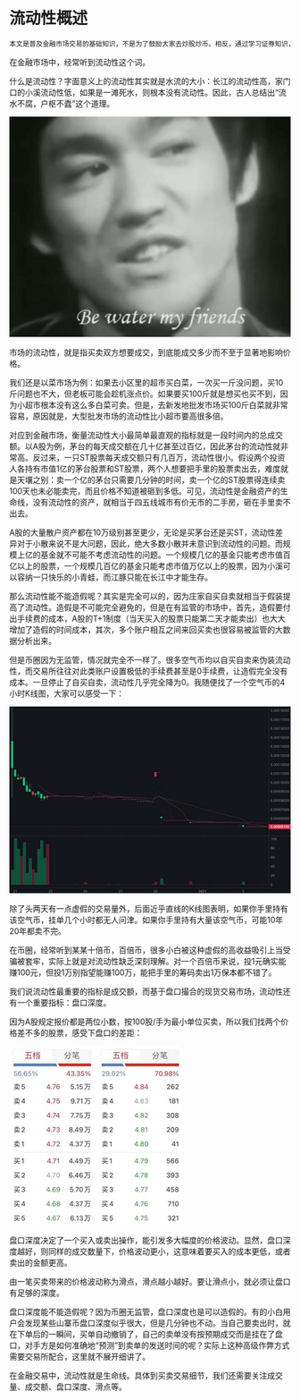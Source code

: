 # 流动性概述

```alert type=caution title=注意
本文是普及金融市场交易的基础知识，不是为了鼓励大家去炒股炒币。相反，通过学习证券知识，理解衍生品原理，可以更好地认识市场风险，自觉放弃杠杆赌博暴富等不切实际的幻想，避免落入各种理财、带单、空气币等诈骗套路。本文一切内容均不构成任何投资意见或建议。
```

在金融市场中，经常听到流动性这个词。

什么是流动性？字面意义上的流动性其实就是水流的大小：长江的流动性高，家门口的小溪流动性低，如果是一滩死水，则根本没有流动性。因此，古人总结出“流水不腐，户枢不蠹”这个道理。

![be-water](liq.jpg)

市场的流动性，就是指买卖双方想要成交，到底能成交多少而不至于显著地影响价格。

我们还是以菜市场为例：如果去小区里的超市买白菜，一次买一斤没问题，买10斤问题也不大，但老板可能会趁机涨点价。如果要买100斤就是想买也买不到，因为小超市根本没有这么多白菜可卖。但是，去新发地批发市场买100斤白菜就非常容易，原因就是，大型批发市场的流动性比小超市要高很多倍。

对应到金融市场，衡量流动性大小最简单最直观的指标就是一段时间内的总成交额。以A股为例，茅台的每天成交额在几十亿甚至过百亿，因此茅台的流动性就非常高。反过来，一只ST股票每天成交额只有几百万，流动性很小。假设两个投资人各持有市值1亿的茅台股票和ST股票，两个人想要把手里的股票卖出去，难度就是天壤之别：卖一个亿的茅台只需要几分钟的时间，卖一个亿的ST股票得连续卖100天也未必能卖完，而且价格不知道被砸到多低。可见，流动性是金融资产的生命线，没有流动性的资产，就相当于四五线城市有价无市的二手房，砸在手里卖不出去。

A股的大量散户资产都在10万级别甚至更少，无论是买茅台还是买ST，流动性差异对于小散来说不是大问题，因此，绝大多数小散并未意识到流动性的问题。而规模上亿的基金就不可能不考虑流动性的问题。一个规模几亿的基金只能考虑市值百亿以上的股票，一个规模几百亿的基金只能考虑市值万亿以上的股票，因为小溪可以容纳一只快乐的小青蛙，而江豚只能在长江中才能生存。

那么流动性能不能造假呢？其实是完全可以的，因为庄家自买自卖就相当于假装提高了流动性。造假是不可能完全避免的，但是在有监管的市场中，首先，造假要付出手续费的成本，A股的T+1制度（当天买入的股票只能第二天才能卖出）也大大增加了造假的时间成本，其次，多个账户相互之间来回买卖也很容易被监管的大数据分析出来。

但是币圈因为无监管，情况就完全不一样了。很多空气币均以自买自卖来伪装流动性，而交易所往往对此类账户设置极低的手续费甚至是0手续费，让造假完全没有成本。一旦停止了自买自卖，流动性几乎完全降为0。我随便找了一个空气币的4小时K线图，大家可以感受一下：

![fake-liquidity](liq2.jpg)

除了头两天有一点虚假的交易量外，后面近乎直线的K线图表明，如果你手里持有该空气币，挂单几个小时都无人问津。如果你手里持有大量该空气币，可能10年20年都卖不完。

在币圈，经常听到某某十倍币，百倍币，很多小白被这种虚假的高收益吸引上当受骗被套牢，实际上就是对流动性缺乏深刻理解。对一个百倍币来说，投1元确实能赚100元，但投1万别指望能赚100万，能把手里的筹码卖出1万保本都不错了。

我们说流动性最重要的指标是成交额，而基于盘口撮合的现货交易市场，流动性还有一个重要指标：盘口深度。

因为A股规定报价都是两位小数，按100股/手为最小单位买卖，所以我们找两个价格差不多的股票，感受下盘口的差距：

![depth](liq3.jpg)

盘口深度决定了一个买入或卖出操作，能引发多大幅度的价格波动。显然，盘口深度越好，则同样的成交数量下，价格波动更小，这意味着要买入的成本更低，或者卖出的金额更高。

由一笔买卖带来的价格波动称为滑点，滑点越小越好。要让滑点小，就必须让盘口有足够的深度。

盘口深度能不能造假呢？因为币圈无监管，盘口深度也是可以造假的。有的小白用户会发现某些山寨币盘口深度似乎很大，但是几分钟也不动。当自己要卖出时，就在下单后的一瞬间，买单自动撤销了，自己的卖单没有按预期成交而是挂在了盘口，对手方是如何准确地“预测”到卖单的发送时间的呢？实际上这种高级作弊方式需要交易所配合，这里就不展开细讲了。

在金融交易中，流动性就是生命线。具体到买卖交易细节，我们还需要关注成交量、成交额、盘口深度、滑点等。
